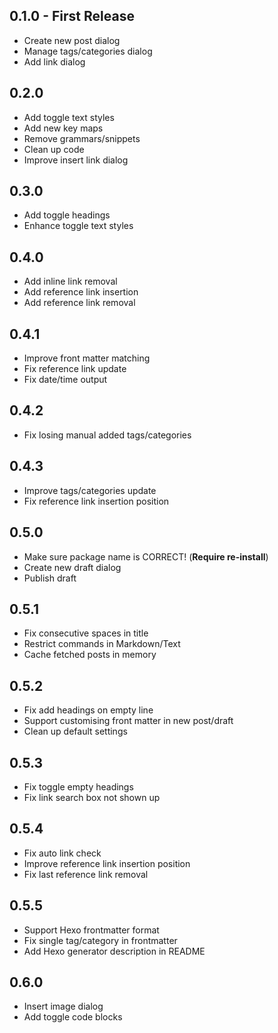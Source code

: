 ## 0.1.0 - First Release

* Create new post dialog
* Manage tags/categories dialog
* Add link dialog

## 0.2.0

* Add toggle text styles
* Add new key maps
* Remove grammars/snippets
* Clean up code
* Improve insert link dialog

## 0.3.0

* Add toggle headings
* Enhance toggle text styles

## 0.4.0

* Add inline link removal
* Add reference link insertion
* Add reference link removal

## 0.4.1

* Improve front matter matching
* Fix reference link update
* Fix date/time output

## 0.4.2

* Fix losing manual added tags/categories

## 0.4.3

* Improve tags/categories update
* Fix reference link insertion position

## 0.5.0

* Make sure package name is CORRECT! (**Require re-install**)
* Create new draft dialog
* Publish draft

## 0.5.1

* Fix consecutive spaces in title
* Restrict commands in Markdown/Text
* Cache fetched posts in memory

## 0.5.2

* Fix add headings on empty line
* Support customising front matter in new post/draft
* Clean up default settings

## 0.5.3

* Fix toggle empty headings
* Fix link search box not shown up

## 0.5.4

* Fix auto link check
* Improve reference link insertion position
* Fix last reference link removal

## 0.5.5

* Support Hexo frontmatter format
* Fix single tag/category in frontmatter
* Add Hexo generator description in README

## 0.6.0

* Insert image dialog
* Add toggle code blocks
